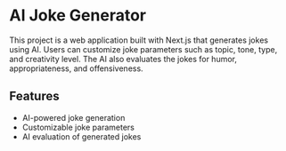 # AI Joke Generator

This project is a web application built with Next.js that generates jokes using AI. Users can customize joke parameters such as topic, tone, type, and creativity level. The AI also evaluates the jokes for humor, appropriateness, and offensiveness.

## Features
- AI-powered joke generation
- Customizable joke parameters
- AI evaluation of generated jokes
